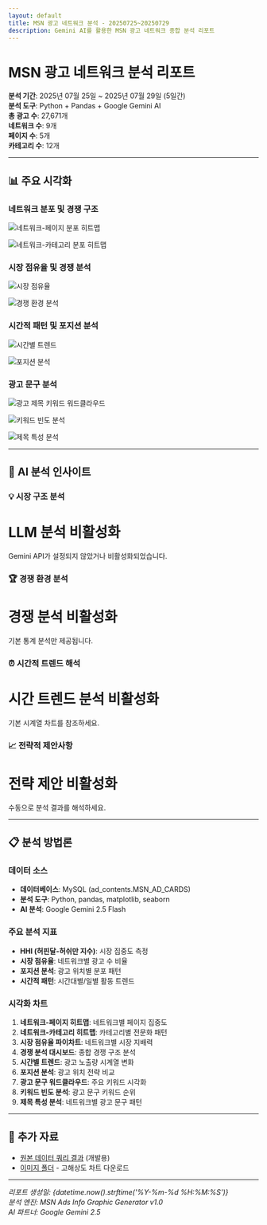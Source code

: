 ```yaml
---
layout: default
title: MSN 광고 네트워크 분석 - 20250725~20250729
description: Gemini AI를 활용한 MSN 광고 네트워크 종합 분석 리포트
---
```


# MSN 광고 네트워크 분석 리포트

**분석 기간**: 2025년 07월 25일 ~ 2025년 07월 29일 (5일간)  
**분석 도구**: Python + Pandas + Google Gemini AI  
**총 광고 수**: 27,671개  
**네트워크 수**: 9개  
**페이지 수**: 5개  
**카테고리 수**: 12개  

---

## 📊 주요 시각화

### 네트워크 분포 및 경쟁 구조

![네트워크-페이지 분포 히트맵](images/network_page_heatmap_2025-07-25_2025-07-29.png)

![네트워크-카테고리 분포 히트맵](images/network_category_heatmap_2025-07-25_2025-07-29.png)

### 시장 점유율 및 경쟁 분석

![시장 점유율](images/market_share_pie_2025-07-25_2025-07-29.png)

![경쟁 환경 분석](images/competitive_analysis_2025-07-25_2025-07-29.png)

### 시간적 패턴 및 포지션 분석

![시간별 트렌드](images/hourly_trend_2025-07-25_2025-07-29.png)

![포지션 분석](images/position_analysis_2025-07-25_2025-07-29.png)

### 광고 문구 분석

![광고 제목 키워드 워드클라우드](images/title_wordcloud_2025-07-25_2025-07-29.png)

![키워드 빈도 분석](images/keyword_frequency_2025-07-25_2025-07-29.png)

![제목 특성 분석](images/title_characteristics_2025-07-25_2025-07-29.png)

---

## 🤖 AI 분석 인사이트

### 💡 시장 구조 분석

# LLM 분석 비활성화

Gemini API가 설정되지 않았거나 비활성화되었습니다.

### 🏆 경쟁 환경 분석

# 경쟁 분석 비활성화

기본 통계 분석만 제공됩니다.

### ⏰ 시간적 트렌드 해석

# 시간 트렌드 분석 비활성화

기본 시계열 차트를 참조하세요.

### 📈 전략적 제안사항

# 전략 제안 비활성화

수동으로 분석 결과를 해석하세요.

---

## 📋 분석 방법론

### 데이터 소스
- **데이터베이스**: MySQL (ad_contents.MSN_AD_CARDS)
- **분석 도구**: Python, pandas, matplotlib, seaborn
- **AI 분석**: Google Gemini 2.5 Flash

### 주요 분석 지표
- **HHI (허핀달-허쉬만 지수)**: 시장 집중도 측정
- **시장 점유율**: 네트워크별 광고 수 비율  
- **포지션 분석**: 광고 위치별 분포 패턴
- **시간적 패턴**: 시간대별/일별 활동 트렌드

### 시각화 차트
1. **네트워크-페이지 히트맵**: 네트워크별 페이지 집중도
2. **네트워크-카테고리 히트맵**: 카테고리별 전문화 패턴
3. **시장 점유율 파이차트**: 네트워크별 시장 지배력
4. **경쟁 분석 대시보드**: 종합 경쟁 구조 분석
5. **시간별 트렌드**: 광고 노출량 시계열 변화
6. **포지션 분석**: 광고 위치 전략 비교
7. **광고 문구 워드클라우드**: 주요 키워드 시각화
8. **키워드 빈도 분석**: 광고 문구 키워드 순위
9. **제목 특성 분석**: 네트워크별 광고 문구 패턴

---

## 🔗 추가 자료

- [원본 데이터 쿼리 결과](./raw_data_summary.json) (개발용)
- [이미지 폴더](./images/) - 고해상도 차트 다운로드

---

*리포트 생성일: {datetime.now().strftime('%Y-%m-%d %H:%M:%S')}*  
*분석 엔진: MSN Ads Info Graphic Generator v1.0*  
*AI 파트너: Google Gemini 2.5*
